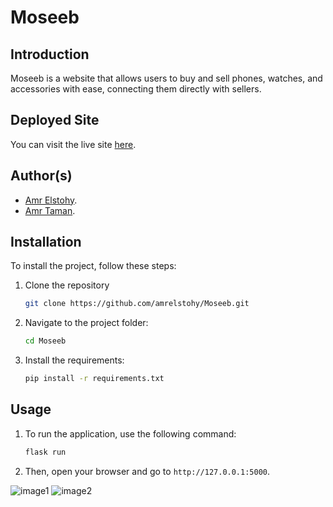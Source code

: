 # Moseeb

## Introduction
Moseeb is a website that allows users to buy and sell phones, watches, and accessories with ease, connecting them directly with sellers.

## Deployed Site
You can visit the live site [here](https://web-01.amrelstohy.tech/landingpage).


## Author(s)
- [Amr Elstohy](link_to_your_profile).
- [Amr Taman](link_to_your_profile).

## Installation
To install the project, follow these steps:
1. Clone the repository
   ```bash
   git clone https://github.com/amrelstohy/Moseeb.git
2. Navigate to the project folder:
   ```bash
   cd Moseeb
3. Install the requirements:
   ```bash
   pip install -r requirements.txt
## Usage
1. To run the application, use the following command:
   ```bash
   flask run
2. Then, open your browser and go to `http://127.0.0.1:5000`.

![image1](https://github.com/amrelstohy/Moseeb/blob/main/Screenshot%202024-09-27%20203934.png?raw=true)
![image2](https://github.com/amrelstohy/Moseeb/blob/main/Screenshot%202024-09-27%20203950.png?raw=true)

   
